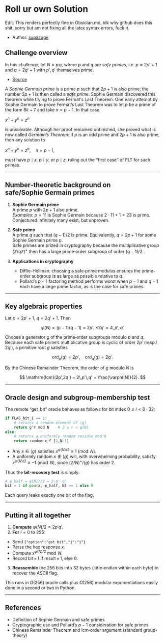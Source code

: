 # Roll ur own Solution

Edit: This renders perfectly fine in Obsidian.md, idk why github does this shit. sorry but am not fixing all the latex syntax errors, fuck it. 

- Author: [supasuge](https://github.com/supasuge)

## Challenge overview

In this challenge, let $N = p\,q$, where $p$ and $q$ are *safe primes*, i.e. $p = 2p' + 1$ and $q = 2q' + 1$ with $p',q'$ themselves prime.  
- [Source](https://en.wikipedia.org/wiki/Safe_and_Sophie_Germain_primes)

A *Sophie Germain prime* is a prime $p$ such that $2p + 1$ is also prime; the number $2p+1$ is then called a *safe prime*. Sophie Germain discovered this theorem while trying to prove Fermat's Last Theorem.
One early attempt by Sophie Germain to prove Fermat’s Last Theorem was to let $p$ be a prime of the form $8k+7$ and take $n = p-1$.  In that case  

$x^n + y^n = z^n$

is unsolvable.  Although her proof remained unfinished, she proved what is now called *Germain’s Theorem*: if $p$ is an odd prime and $2p+1$ is also prime, then any solution to  

$x^n + y^n = z^n,\quad n=p-1,$

must have $p\mid x$, $p\mid y$, or $p\mid z$, ruling out the “first case” of FLT for such primes.

---

## Number‐theoretic background on safe/Sophie Germain primes

1. **Sophie Germain prime**  
   A prime $p$ with $2p+1$ also prime.  
   _Examples:_ $p=11$ is Sophie Germain because $2\cdot11+1=23$ is prime.  
   Conjectured infinitely many exist, but unproven.

2. **Safe prime**  
   A prime $q$ such that $(q-1)/2$ is prime.  Equivalently, $q=2p+1$ for some Sophie Germain prime $p$.  
   Safe primes are prized in cryptography because the multiplicative group $(\mathbb Z/q\mathbb Z)^\times$ then has a large prime‐order subgroup of order $(q-1)/2$ .

3. **Applications in cryptography**  
   - Diffie–Hellman: choosing a safe‑prime modulus ensures the prime‐order subgroup is as large as possible relative to $q$.  
   - Pollard’s $p-1$ factoring method performs worst when $p-1$ and $q-1$ each have a large prime factor, as is the case for safe primes.

---

## Key algebraic properties

Let $p=2p'+1$, $q=2q'+1$.  Then

$$\varphi(N) = (p-1)(q-1) = 2p',\times 2q' = 4,p',q'$$

Choose a generator $g$ of the prime‑order subgroups modulo $p$ and $q$.  Because each safe prime’s multiplicative group is cyclic of order $2p'$ (resp.\ $2q'$), a primitive root $g$ satisfies

$$\text{ord}_p(g)  = 2p',\quad
\text{ord}_q(g) = 2q'.$$

By the Chinese Remainder Theorem, the order of $g$ modulo $N$ is

$$
\mathrm{lcm}(2p',2q') = 2\,p'\,q'
= \frac{\varphi(N)}{2}.
$$

---

## Oracle design and subgroup‐membership test

The remote “get_bit” oracle behaves as follows for bit index $0\le i<8\cdot32$:

```python
if FLAG_bit_i == 1:
    # returns a random element of ⟨g⟩
    return g^r mod N    # 2 ≤ r < φ(N)
else:
    # returns a uniformly random residue mod N
    return random x ∈ [1,N−1]
````

* Any $x \in \langle g \rangle$ satisfies $x^{\varphi(N)/2}\equiv1\pmod N$.
* A uniformly random $x\notin\langle g\rangle$ will, with overwhelming probability, satisfy $x^{\varphi(N)/2}\equiv -1\pmod N$, since $(\mathbb Z/N)^\times/\langle g\rangle$ has order 2.

Thus the **bit‐recovery test** is simply:

```python
# φ_half = φ(N)//2 = 2·p'·q'
bit = 1 if pow(x, φ_half, N) == 1 else 0
```

Each query leaks exactly one bit of the flag.

---

## Putting it all together

1. **Compute** $\varphi(N)/2 = 2p'q'$.
2. **For** $i=0$ to $255$:

* Send `{"option":"get_bit","i":"i"}`
* Parse the hex response $x$.
* Compute $x^{\varphi(N)/2}\bmod N$.
* Record bit = $1$ if result = $1$, else $0$.

3. **Reassemble** the 256 bits into 32 bytes (little‑endian within each byte) to recover the ASCII flag.

This runs in $O(256)$ oracle calls plus $O(256)$ modular exponentiations easily done in a second or two in Python.

---

## References

* Definition of Sophie Germain and safe primes 
* Cryptographic use and Pollard’s $p-1$ consideration for safe primes 
* Chinese Remainder Theorem and lcm‐order argument (standard group‐theory)
